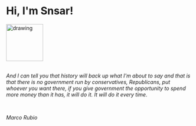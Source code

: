 <h1>Hi, I'm Snsar!</h1> <img src="https://acegif.com/wp-content/uploads/2021/4fh5wi/pepefrg-21.gif" alt="drawing"  height = "100"/> <br> <br> <p><i>And I can tell you that history will back up what I'm about to say and that is that there is no government run by conservatives, Republicans, put whoever you want there, if you give government the opportunity to spend more money than it has, it will do it. It will do it every time.</i></p> <br> <p><i>Marco Rubio</i></p>
